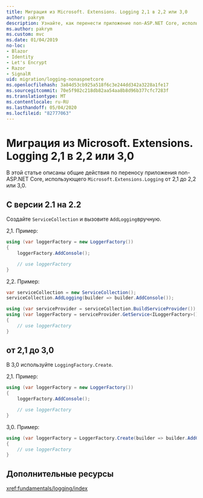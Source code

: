```yaml
---
title: Миграция из Microsoft. Extensions. Logging 2,1 в 2,2 или 3,0
author: pakrym
description: Узнайте, как перенести приложение non-ASP.NET Core, использующее Microsoft. Extensions. Logging от 2,1 до 2,2 или 3,0.
ms.author: pakrym
ms.custom: mvc
ms.date: 01/04/2019
no-loc:
- Blazor
- Identity
- Let's Encrypt
- Razor
- SignalR
uid: migration/logging-nonaspnetcore
ms.openlocfilehash: 3a84d53cb925a518f6c3e244dd342a3228a1fe17
ms.sourcegitcommit: 70e5f982c218db82aa54aa8b8d96b377cfc7283f
ms.translationtype: MT
ms.contentlocale: ru-RU
ms.lasthandoff: 05/04/2020
ms.locfileid: "82777063"
---
```

# <a name="migrate-from-microsoftextensionslogging-21-to-22-or-30"></a>Миграция из Microsoft. Extensions. Logging 2,1 в 2,2 или 3,0

В этой статье описаны общие действия по переносу приложения non-ASP.NET Core, использующего `Microsoft.Extensions.Logging` от 2,1 до 2,2 или 3,0.

## <a name="21-to-22"></a>С версии 2.1 на 2.2

Создайте `ServiceCollection` и вызовите `AddLogging`вручную.

2,1. Пример:

```csharp
using (var loggerFactory = new LoggerFactory())
{
    loggerFactory.AddConsole();

    // use loggerFactory
}
```

2,2. Пример:

```csharp
var serviceCollection = new ServiceCollection();
serviceCollection.AddLogging(builder => builder.AddConsole());

using (var serviceProvider = serviceCollection.BuildServiceProvider())
using (var loggerFactory = serviceProvider.GetService<ILoggerFactory>())
{
    // use loggerFactory
}
```

## <a name="21-to-30"></a>от 2,1 до 3,0

В 3,0 используйте `LoggingFactory.Create`.

2,1. Пример:

```csharp
using (var loggerFactory = new LoggerFactory())
{
    loggerFactory.AddConsole();

    // use loggerFactory
}
```

3,0. Пример:

```csharp
using (var loggerFactory = LoggerFactory.Create(builder => builder.AddConsole()))
{
    // use loggerFactory
}
```

## <a name="additional-resources"></a>Дополнительные ресурсы

<xref:fundamentals/logging/index>